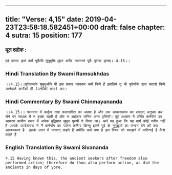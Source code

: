 
---
title: "Verse: 4,15"
date: 2019-04-23T23:58:18.582451+00:00
draft: false
chapter: 4
sutra: 15
position: 177
---
### मूल श्लोक :
```
एवं ज्ञात्वा कृतं कर्म पूर्वैरपि मुमुक्षुभिः।कुरु कर्मैव तस्मात्त्वं पूर्वैः पूर्वतरं कृतम्।।4.15।।

```

### Hindi Translation By Swami Ramsukhdas
```
।।4.15।।पूर्वकालके मुमुक्षुओंने भी इस प्रकार जानकर कर्म किये हैं इसलिये तू भी पूर्वजोंके द्वारा सदासे किये जानेवाले कर्मोंको ही (उन्हींकी तरह) कर।

```

### Hindi Commentary By Swami Chinmayananda
```
।।4.15।। परमात्मा में कर्तृत्व तथा फलासक्ति का अभाव है और उस आत्मस्वरूप का साक्षात् अनुभव कर लेने पर साधक में न इच्छा रहती है और न अहंकार जनित अन्य वृत्तियाँ। पूर्व अध्याय में वर्णित कर्मयोग का आचरण प्राचीन समय में अनेक बुद्धिमान मुमुक्ष पुरुषों ने किया था। अर्थ यह हुआ कि यह मार्ग कोई नवीन नहीं है।आपके उपदेशमात्र से मैं कर्मयोग का पालन करूँगा किन्तु इसमें पूर्व के मुमुक्षुओं का सन्दर्भ देने की क्या आवश्यकता है  इसके उत्तर में भगवान् कहते हैं क्योंकि कर्म क्या है इस विषय को समझने में कठिनाई है कैसे  कहते हैं

```

### English Translation By Swami  Sivananda
```
4.15 Having known this, the ancient seekers after freedom also performed action; therefore do thou also perform action, as did the ancients in days of yore.

```

